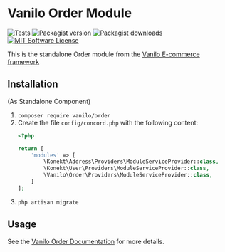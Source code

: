 # Vanilo Order Module

[![Tests](https://img.shields.io/github/workflow/status/vanilophp/order/tests/master?style=flat-square)](https://github.com/vanilophp/order/actions?query=workflow%3Atests)
[![Packagist version](https://img.shields.io/packagist/v/vanilo/order.svg?style=flat-square)](https://packagist.org/packages/vanilo/order)
[![Packagist downloads](https://img.shields.io/packagist/dt/vanilo/order.svg?style=flat-square)](https://packagist.org/packages/vanilo/order)
[![MIT Software License](https://img.shields.io/badge/license-MIT-blue.svg?style=flat-square)](LICENSE.md)

This is the standalone Order module from the [Vanilo E-commerce framework](https://vanilo.io)

## Installation

(As Standalone Component)

1. `composer require vanilo/order`
2. Create the file `config/concord.php` with the following content:
    ```php
    <?php
    
    return [
        'modules' => [
            \Konekt\Address\Providers\ModuleServiceProvider::class,
            \Konekt\User\Providers\ModuleServiceProvider::class,
            \Vanilo\Order\Providers\ModuleServiceProvider::class,
        ]
    ];
    ```
4. `php artisan migrate`

## Usage

See the [Vanilo Order Documentation](https://vanilo.io/docs/master/order) for more details.
